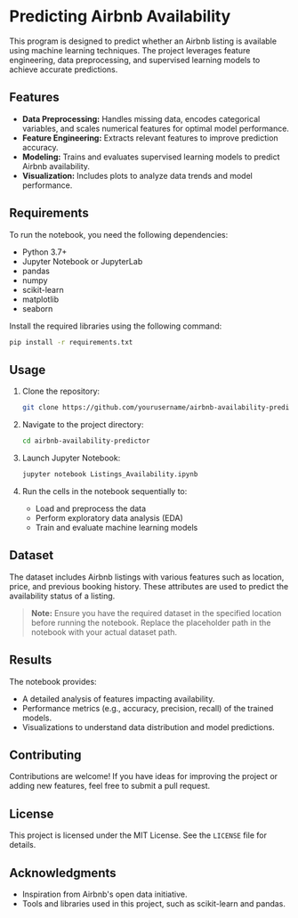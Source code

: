 # Predicting Airbnb Availability

This program is designed to predict whether an Airbnb listing is available using machine learning techniques. The project leverages feature engineering, data preprocessing, and supervised learning models to achieve accurate predictions.

## Features

- **Data Preprocessing:** Handles missing data, encodes categorical variables, and scales numerical features for optimal model performance.
- **Feature Engineering:** Extracts relevant features to improve prediction accuracy.
- **Modeling:** Trains and evaluates supervised learning models to predict Airbnb availability.
- **Visualization:** Includes plots to analyze data trends and model performance.

## Requirements

To run the notebook, you need the following dependencies:

- Python 3.7+
- Jupyter Notebook or JupyterLab
- pandas
- numpy
- scikit-learn
- matplotlib
- seaborn

Install the required libraries using the following command:

```bash
pip install -r requirements.txt
```

## Usage

1. Clone the repository:

   ```bash
   git clone https://github.com/yourusername/airbnb-availability-predictor.git
   ```

2. Navigate to the project directory:

   ```bash
   cd airbnb-availability-predictor
   ```

3. Launch Jupyter Notebook:

   ```bash
   jupyter notebook Listings_Availability.ipynb
   ```

4. Run the cells in the notebook sequentially to:

   - Load and preprocess the data
   - Perform exploratory data analysis (EDA)
   - Train and evaluate machine learning models

## Dataset

The dataset includes Airbnb listings with various features such as location, price, and previous booking history. These attributes are used to predict the availability status of a listing.

> **Note:** Ensure you have the required dataset in the specified location before running the notebook. Replace the placeholder path in the notebook with your actual dataset path.

## Results

The notebook provides:

- A detailed analysis of features impacting availability.
- Performance metrics (e.g., accuracy, precision, recall) of the trained models.
- Visualizations to understand data distribution and model predictions.

## Contributing

Contributions are welcome! If you have ideas for improving the project or adding new features, feel free to submit a pull request.

## License

This project is licensed under the MIT License. See the `LICENSE` file for details.

## Acknowledgments

- Inspiration from Airbnb's open data initiative.
- Tools and libraries used in this project, such as scikit-learn and pandas.
